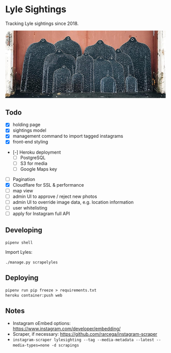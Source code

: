 # Lyle Sightings

Tracking Lyle sightings since 2018.

![Screenshot](lyles.jpg)

## Todo

 - [x] holding page
 - [x] sightings model
 - [x] management command to import tagged instagrams
 - [x] front-end styling
 - [-] Heroku deployment
   - [ ] PostgreSQL
   - [ ] S3 for media
   - [ ] Google Maps key
 - [ ] Pagination
 - [x] Cloudflare for SSL & performance
 - [ ] map view
 - [ ] admin UI to approve / reject new photos
 - [ ] admin UI to override image data, e.g. location information
 - [ ] user whitelisting
 - [ ] apply for Instagram full API

## Developing

`pipenv shell`

Import Lyles:

`./manage.py scrapelyles`

## Deploying

```
pipenv run pip freeze > requirements.txt
heroku container:push web
```

## Notes

 - Instagram oEmbed options: https://www.instagram.com/developer/embedding/
 - Scraper, if necessary: https://github.com/rarcega/instagram-scraper
  - `instagram-scraper lylesighting --tag --media-metadata --latest --media-types=none -d scrapings`